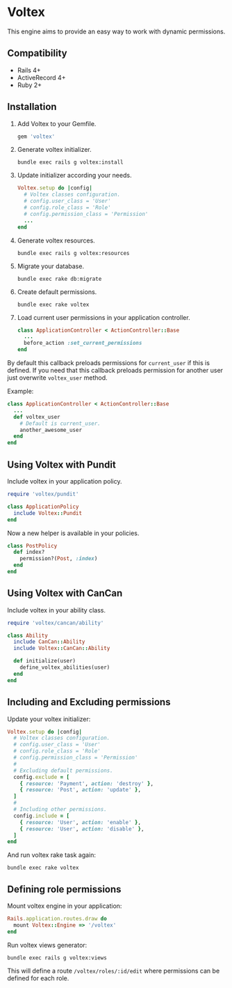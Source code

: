 # Voltex
This engine aims to provide an easy way to work with dynamic permissions.


## Compatibility
* Rails 4+
* ActiveRecord 4+
* Ruby 2+


## Installation
1. Add Voltex to your Gemfile.

    ```ruby
    gem 'voltex'
    ```

2. Generate voltex initializer.

    ```
    bundle exec rails g voltex:install
    ```

3. Update initializer according your needs.

    ```ruby
    Voltex.setup do |config|
      # Voltex classes configuration.
      # config.user_class = 'User'
      # config.role_class = 'Role'
      # config.permission_class = 'Permission'
      ...
    end
    ```

4. Generate voltex resources.

    ```
    bundle exec rails g voltex:resources
    ```

5. Migrate your database.

    ```
    bundle exec rake db:migrate
    ```

6. Create default permissions.

    ```
    bundle exec rake voltex
    ```

7. Load current user permissions in your application controller.

    ```ruby
    class ApplicationController < ActionController::Base
      ...
      before_action :set_current_permissions
    end
    ```

By default this callback preloads permissions for `current_user` if this
is defined. If you need that this callback preloads permission for
another user just overwrite `voltex_user` method.

Example:
```ruby
class ApplicationController < ActionController::Base
  ...
  def voltex_user
    # Default is current_user.
    another_awesome_user
  end
end
```


## Using Voltex with Pundit
Include voltex in your application policy.
```ruby
require 'voltex/pundit'

class ApplicationPolicy
  include Voltex::Pundit
end
```
Now a new helper is available in your policies.
```ruby
class PostPolicy
  def index?
    permission?(Post, :index)
  end
end
```


## Using Voltex with CanCan
Include voltex in your ability class.
```ruby
require 'voltex/cancan/ability'

class Ability
  include CanCan::Ability
  include Voltex::CanCan::Ability

  def initialize(user)
    define_voltex_abilities(user)
  end
end
```


## Including and Excluding permissions
Update your voltex initializer:
```ruby
Voltex.setup do |config|
  # Voltex classes configuration.
  # config.user_class = 'User'
  # config.role_class = 'Role'
  # config.permission_class = 'Permission'
  #
  # Excluding default permissions.
  config.exclude = [
    { resource: 'Payment', action: 'destroy' },
    { resource: 'Post', action: 'update' },
  ]
  #
  # Including other permissions.
  config.include = [
    { resource: 'User', action: 'enable' },
    { resource: 'User', action: 'disable' },
  ]
end
```
And run voltex rake task again:
```
bundle exec rake voltex
```


## Defining role permissions
Mount voltex engine in your application:
```ruby
Rails.application.routes.draw do
  mount Voltex::Engine => '/voltex'
end
```
Run voltex views generator:
```
bundle exec rails g voltex:views
```
This will define a route `/voltex/roles/:id/edit` where
permissions can be defined for each role.
